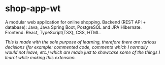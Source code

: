 # shop-app-wt
A modular web application for online shopping.
Backend (REST API + database): Java, Java Spring Boot, PostgreSQL and JPA Hibernate.
Frontend: React, TypeScript(TSX), CSS, HTML.

*This is made with the sole purpose of learning, therefore there are various decisions (for example: commented code, comments which I normally would not leave, etc.) which are made just to showcase some of the things I learnt while making this extension.*
